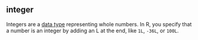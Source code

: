 
## integer

Integers are a [data type](#data_type) representing whole numbers. In R, you specify that a number is an integer by adding an L at the end, like `1L`, `-36L`, or `100L`.
